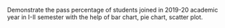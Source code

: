 Demonstrate the pass percentage of students joined in 2019-20 academic year in I-II semester with the help of bar chart, pie chart, scatter plot.
